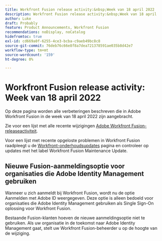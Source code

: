 ```yaml
---
title: Workfront Fusion release activity:&nbsp;Week van 18 april 2022
description: Workfront Fusion release activity:&nbsp;Week van 18 april 2022
author: Luke
draft: Probably
feature: Product Announcements, Workfront Fusion
recommendations: noDisplay, noCatalog
hidefromtoc: true
exl-id: cd669a0f-6255-4ce3-bcba-c9aeb49bc8c8
source-git-commit: 76deb76c66e8f8a7dea721378591ae035b8d42e7
workflow-type: tm+mt
source-wordcount: '159'
ht-degree: 0%

---
```


# Workfront Fusion release activity: Week van 18 april 2022

Op deze pagina worden alle verbeteringen beschreven die in Adobe Workfront Fusion in de week van 18 april 2022 zijn aangebracht.

Zie voor een lijst met alle recente wijzigingen [Adobe Workfront Fusion-releaseactiviteit](../../../product-announcements/product-releases/fusion-release-activity/fusion-release-activity.md).

Voor een lijst met recente opgeloste problemen in Workfront Fusion raadpleegt u de [Workfront-onderhoudsupdates](https://experienceleague.adobe.com/docs/workfront-known-issues/releases/current-updates.html) pagina en controleer op updates met het label Workfront Fusion Maintenance Update.

## Nieuwe Fusion-aanmeldingsoptie voor organisaties die Adobe Identity Management gebruiken

Wanneer u zich aanmeldt bij Workfront Fusion, wordt nu de optie Aanmelden met Adobe ID weergegeven. Deze optie is alleen bedoeld voor organisaties die Adobe Identity Management gebruiken als Single Sign-On oplossing voor Workfront Fusion.

Bestaande Fusion-klanten hoeven de nieuwe aanmeldingsoptie niet te gebruiken. Als uw organisatie in de toekomst naar Adobe Identity Management gaat, stelt uw Workfront Fusion-beheerder u op de hoogte van de wijziging.
